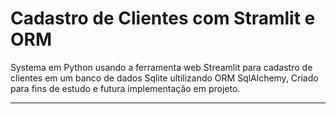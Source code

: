 # Cadastro de Clientes com Stramlit e ORM

Systema em Python usando a ferramenta web Streamlit para cadastro de clientes em um banco de dados Sqlite ultilizando ORM SqlAlchemy, Criado para fins de estudo e futura implementação em projeto.

_______
